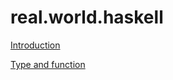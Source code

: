 real.world.haskell
=================

[Introduction](https://github.com/chacoal/real.worl.haskell/tree/master/ch01)

[Type and function](https://github.com/chacoal/real.worl.haskell/tree/master/ch02)
